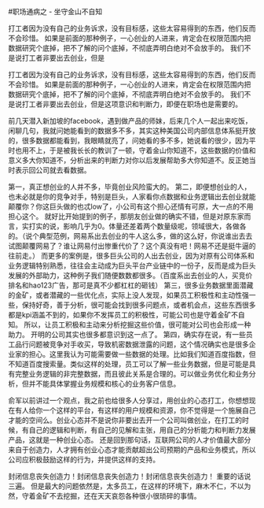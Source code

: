 #﻿职场通病之 - 坐守金山不自知

打工者因为没有自己的业务诉求，没有目标感，这些太容易得到的东西，他们反而不会珍惜。 如果是前面的那种例子，一心创业的人进来，肯定会在权限范围内把数据研究个底掉，把不了解的问个底掉，不彻底弄明白绝对不会放手的。 我们不是说打工者非要出去创业，但是

打工者因为没有自己的业务诉求，没有目标感，这些太容易得到的东西，他们反而不会珍惜。 如果是前面的那种例子，一心创业的人进来，肯定会在权限范围内把数据研究个底掉，把不了解的问个底掉，不彻底弄明白绝对不会放手的。 我们不是说打工者非要出去创业，但是这项意识和判断力，即便在职场也是需要的。

前几天潜入新加坡的facebook，遇到做产品的师妹，后来几个人一起出来吃饭，闲聊几句，我就问她能看到的数据多不多，其实这种美国公司内部信息体系挺开放的，很多数据都能看到，我眼睛就亮了，问她看的多不多，她说看的很少，因为平时也用不上，于是被我长长的教训了一顿，守着金山你知道不，这些数据的价值和意义多大你知道不，分析出来的判断力对你以后发展帮助多大你知道不。反正她当时表示回公司就去看数据。

第一，真正想创业的人并不多，毕竟创业风险蛮大的。 第二，即便想创业的人，也未必就是你的竞争对手，特别是巨头，人家看你点数据和业务逻辑出去创业就能颠覆你？你这巨头做的也忒low了，小公司有这个担心还情有可原，大一点的不用担心这个。 就好比开始提到的例子，那朋友创业做的确实不错，但是对原东家而言，实打实的说，影响几乎为0。体量还差着两个数量级呢，领域很大，各做各的。（说个典型范例，网易系出去创业的牛人这么多，做的这么好，你说谁出去去试图颠覆网易了？谁让网易付出惨重代价了？这个真没有吧！网易不还是挺牛逼的往前走。） 而更多的案例是，很多巨头公司的人出去创业，因为对原有公司体系和业务逻辑特别熟悉，往往会主动成为巨头平台产业链中的一份子，反而是成为巨头发展的外部助力，这种例子我们随便数数都很多。（百度系出去创业的人，买竞价排名和hao123广告，那可是真不少都杠杠的砸钱） 第三，很多业务数据里面潜藏的金矿，或者潜藏的一些优化点，实际上没人发现，如果员工积极性和主动性强一些，保持好奇，善于分析，很可能会找到很多问题点，或者机会点，这些东西很多都是kpi涵盖不到的，如果你不发挥员工的积极性，可能公司也是守着金矿不自知。 所以，让员工积极和主动来分析挖掘这些价值，很可能对公司也会形成一种助力。 开明的公司其实也很多都意识到这一点了。 第四，确实存在说，有一些员工品行问题被竞争对手收买，导致机密数据泄露的问题，这个情况确实也是很多企业家的担心。这里我认为可能需要做一些数据的处理。比如我们知道百度指数，但不知道百度搜索量。类似这样的处理，员工可以了解一些业务数据，但是可能是具有完整业务逻辑的非完整数据，而且彼此关系是合理的。可以做业务优化和业务分析，但并不能具体掌握业务规模和核心的业务客户信息。

俞军以前讲过一个观点，我之前也给很多人分享过，用创业的心态打工，你想想现在有人给你一个这样的平台，有这样的用户规模和资源，你不觉得是一个施展自己才能的空间么。创业心态并不是说你非要出去开一个公司叫做创业，在打工的时候，有自己的逻辑和判断，有自己的见解和主张，用自己的分析能力和判断力发展产品，这就是一种创业心态。 还是回到那句话，互联网公司的人才价值最大部分来自于创造力，人才拥有创业心态才能贡献超出公司预期的产品和业务模式，所以公司应积极鼓励这样的行为，并提供这样的支持。

封闭信息丧失创造力！封闭信息丧失创造力！封闭信息丧失创造力！ 重要的话说三遍。 但是最大的问题依然是，太多员工，在这样的环境下，麻木不仁，不以为然，守着金矿不去挖掘，还在天天哀怨各种很小很琐碎的事情。

